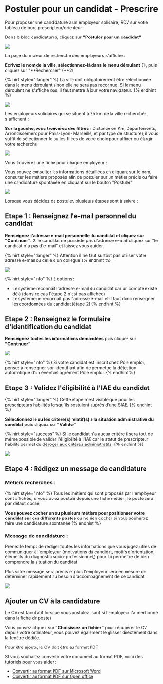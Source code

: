 # Postuler pour un candidat - Prescrire

Pour proposer une candidature à un employeur solidaire, RDV sur votre tableau de bord prescripteur/orienteur : 

Dans le bloc candidatures, cliquez sur **"Postuler pour un candidat"**

![](../.gitbook/assets/image%20%2888%29.png)

La page du moteur de recherche des employeurs s'affiche : 

**Ecrivez le nom de la ville**, **sélectionnez-là dans le menu déroulant** \(1\), puis cliquez sur "**Rechercher" \(**2\)

{% hint style="danger" %}
La ville doit obligatoirement être sélectionnée dans le menu déroulant sinon elle ne sera pas reconnue. Si le menu déroulant ne s'affiche pas, il faut mettre à jour votre navigateur. 
{% endhint %}

![](../.gitbook/assets/image%20%2890%29.png)

Les employeurs solidaires qui se situent à 25 km de la ville recherchée, s'affichent : 

**Sur la gauche, vous trouverez des filtres** \( Distance en Km, Départements, Arrondissement pour Paris-Lyon- Marseille, et par type de structure\), il vous suffit de sélectionner le ou les filtres de votre choix pour affiner ou élargir votre recherche

![](../.gitbook/assets/image%20%2894%29.png)

Vous trouverez une fiche pour chaque employeur : 

Vous pouvez consulter les informations détaillées en cliquant sur le nom, consulter les métiers proposés afin de postuler sur un métier précis ou faire une candidature spontanée en cliquant sur le bouton "Postuler"

![](../.gitbook/assets/image%20%2883%29.png)

Lorsque vous décidez de postuler, plusieurs étapes sont à suivre : 

## Etape 1 : Renseignez l'e-mail personnel du candidat

**Renseignez l'adresse e-mail personnelle du candidat et cliquez sur "Continuer".** Si le candidat ne possède pas d'adresse e-mail cliquez sur "le candidat n'a pas d'e-mail" et laissez vous guider.

{% hint style="danger" %}
Attention il ne faut surtout pas utiliser votre adresse e-mail ou celle d'un collègue
{% endhint %}

![](../.gitbook/assets/image%20%2897%29.png)

{% hint style="info" %}
2 options : 

* Le système reconnait l'adresse e-mail du candidat car un compte existe déjà \(dans ce cas l'étape 2 n'est pas affichée\)
* Le système ne reconnait pas l'adresse e-mail et il faut donc renseigner les coordonnées du candidat \(étape 2\)
{% endhint %}

## Etape 2 :  Renseignez le formulaire d'identification du candidat

**Renseignez toutes les informations demandées** puis cliquez sur **"Continuer"**

![](../.gitbook/assets/image%20%2884%29.png)

{% hint style="info" %}
Si votre candidat est inscrit chez Pôle emploi, pensez à renseigner son identifiant afin de permettre la détection automatique d'un éventuel agrément Pôle emploi.
{% endhint %}

## Etape 3 : Validez l'éligibilité à l'IAE du candidat 

{% hint style="danger" %}
Cette étape n'est visible que pour les prescripteurs habilités lorsqu'ils postulent auprès d'une SIAE.
{% endhint %}

**Sélectionnez le ou les  critère\(s\) relatif\(s\) à la situation administrative du candidat** puis cliquez sur **"Valider"** 

{% hint style="success" %}
Si le candidat n'a aucun critère il sera tout de même possible de valider l'éligibilité à l'IAE car le statut de prescripteur habilité permet de [déroger aux critères administratifs.](../qui-est-eligible-iae-criteres-eligibilite/derogation-criteres.md)
{% endhint %}

![](../.gitbook/assets/image%20%2887%29.png)

## Etape 4 : Rédigez un message de candidature 

### Métiers recherchés : 

{% hint style="info" %}
Tous les métiers qui sont proposés par l'employeur sont affichés, si vous aviez postulé depuis une fiche métier , le poste sera par défaut coché.

**Vous pouvez cocher un ou plusieurs métiers pour positionner votre candidat sur ces différents postes** ou ne rien cocher si vous souhaitez faire une candidature spontanée
{% endhint %}

### Message de candidature : 

Prenez le temps de rédiger toutes les informations que vous jugez utiles de communiquer à l'employeur \(motivations du candidat, motifs d'orientation, éléments du diagnostic socio-professionnel,\) pour lui permettre de bien comprendre la situation du candidat

Plus votre message sera précis et plus l'employeur sera en mesure de déterminer rapidement au besoin d'accompagnement de ce candidat.

![](../.gitbook/assets/image%20%2881%29.png)

## Ajouter un CV à la candidature

Le CV est facultatif lorsque vous postulez \(sauf si l'employeur l'a mentionné dans la fiche de poste\)

Vous pouvez cliquez sur **"Choisissez un fichier"** pour récupérer le CV depuis votre ordinateur, vous pouvez également le glisser directement dans la fenêtre dédiée.

Pour être ajouté, le CV doit être au format PDF

SI vous souhaitez convertir votre document au format PDF, voici des tutoriels pour vous aider :

* [Convertir au format PDF sur Microsoft Word ](https://support.microsoft.com/fr-fr/office/convertir-ou-enregistrer-au-format-pdf-7d88593b-d509-4225-a05a-076723a40beb?ui=fr-FR&rs=fr-FR&ad=FR)
* [Convertir au format PDF sur Open office ](https://www.01net.com/astuces/creez-un-document-pdf-avec-openoffice-554400.html)

